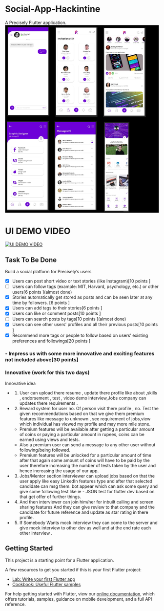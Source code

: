 # Social-App-Hackintine

A Precisely Flutter application.
![Image description](https://github.com/JapneetSingh28/Social-App/blob/master/UI/All%20Screens%20UI.jpeg)

# UI DEMO VIDEO
[![UI DEMO VIDEO](https://user-images.githubusercontent.com/34857581/83809842-c369f480-a6d4-11ea-971c-1343b526c322.png)](https://youtu.be/Ndl_5JHqVBw)



## Task To Be Done
Build a social platform for Precisely’s users
- [x] Users can post short video or text stories (like Instagram)[10 points ]
- [ ] Users can follow tags (example: MIT, Harvard, psychology, etc.) or other users[6 points ](almost done)
- [x] Stories automatically get stored as posts and can be seen later at any time by followers. [6 points ]
- [x] Users can add tags to their stories[6 points ]
- [x] Users can like or comment posts[10 points ]
- [ ] Users can search posts by tags[10 points ](almost done)
- [x] Users can see other users’ profiles and all their previous posts[10 points ]
- [x] Recommend more tags or people to follow based on users’ existing preferences and followings[20 points ]
### - Impress us with some more innovative and exciting features not included above[30 points]
### Innovative (work for this two days) 

Innovative idea 
- 1. User can upload there resume , update there profile like about ,skills , endorsement , test , video demo interview,Jobs company can updates there requirements .

- 2. Reward system for user no. Of person visit there profile , no. Test the given recommendations based on that we give them premium features like message to unknown , see requirement of jobs,view which individual has viewed my profile and may more mile stone.
  - Premium features will be available after getting a particular amount of coins or paying a particular amount in rupees, coins can be earned using views and tests.
  - Also a premium user can send a message to any other user without following/being followed.
  - Premium features will be unlocked for a particular amount of time after that again some amount of coins will have to be paid   by the user therefore increasing the number of tests taken by the user and hence increasing the usage of our app.

- 3. Jobs/Mentor  section interviewer can upload jobs based on that the user apply like easy LinkedIn features type and after that  selected  candidate can msg them. bot appear which can  ask some query and give some following test like ie - JSON test for flutter dev based on that get offer of further things.

- 4. And then interviewer can join him/her for inbuilt calling and screen sharing features 
And they can give review to that company and the candidate for future  reference and update as star rating in there profile.

- 5. If Somebody Wants mock interview they can come to the server and give mock interview to other dev as well and at the end rate each other interview .




## Getting Started

This project is a starting point for a Flutter application.

A few resources to get you started if this is your first Flutter project:

- [Lab: Write your first Flutter app](https://flutter.dev/docs/get-started/codelab)
- [Cookbook: Useful Flutter samples](https://flutter.dev/docs/cookbook)

For help getting started with Flutter, view our
[online documentation](https://flutter.dev/docs), which offers tutorials,
samples, guidance on mobile development, and a full API reference.


